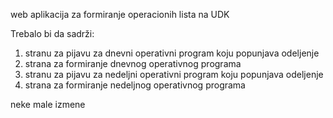 web aplikacija za formiranje operacionih lista na UDK

Trebalo bi da sadrži:
1. stranu za pijavu za dnevni operativni program koju popunjava odeljenje
2. strana za formiranje dnevnog operativnog programa
3. stranu za pijavu za nedeljni operativni program koju popunjava odeljenje
4. strana za formiranje nedeljnog operativnog programa

neke male izmene